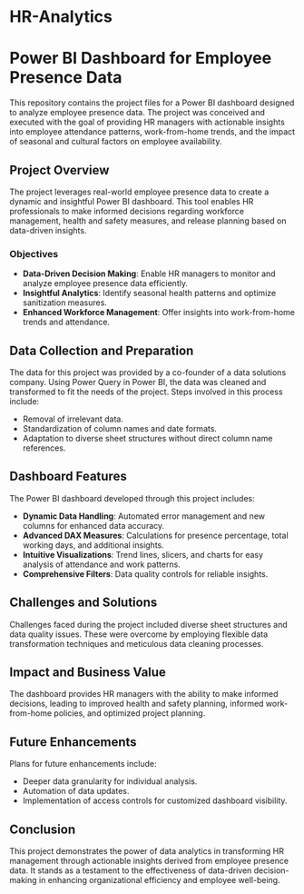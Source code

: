 # HR-Analytics
# Power BI Dashboard for Employee Presence Data

This repository contains the project files for a Power BI dashboard designed to analyze employee presence data. The project was conceived and executed with the goal of providing HR managers with actionable insights into employee attendance patterns, work-from-home trends, and the impact of seasonal and cultural factors on employee availability.

## Project Overview

The project leverages real-world employee presence data to create a dynamic and insightful Power BI dashboard. This tool enables HR professionals to make informed decisions regarding workforce management, health and safety measures, and release planning based on data-driven insights.

### Objectives

- **Data-Driven Decision Making**: Enable HR managers to monitor and analyze employee presence data efficiently.
- **Insightful Analytics**: Identify seasonal health patterns and optimize sanitization measures.
- **Enhanced Workforce Management**: Offer insights into work-from-home trends and attendance.

## Data Collection and Preparation

The data for this project was provided by a co-founder of a data solutions company. Using Power Query in Power BI, the data was cleaned and transformed to fit the needs of the project. Steps involved in this process include:

- Removal of irrelevant data.
- Standardization of column names and date formats.
- Adaptation to diverse sheet structures without direct column name references.

## Dashboard Features

The Power BI dashboard developed through this project includes:

- **Dynamic Data Handling**: Automated error management and new columns for enhanced data accuracy.
- **Advanced DAX Measures**: Calculations for presence percentage, total working days, and additional insights.
- **Intuitive Visualizations**: Trend lines, slicers, and charts for easy analysis of attendance and work patterns.
- **Comprehensive Filters**: Data quality controls for reliable insights.

## Challenges and Solutions

Challenges faced during the project included diverse sheet structures and data quality issues. These were overcome by employing flexible data transformation techniques and meticulous data cleaning processes.

## Impact and Business Value

The dashboard provides HR managers with the ability to make informed decisions, leading to improved health and safety planning, informed work-from-home policies, and optimized project planning.

## Future Enhancements

Plans for future enhancements include:

- Deeper data granularity for individual analysis.
- Automation of data updates.
- Implementation of access controls for customized dashboard visibility.

## Conclusion

This project demonstrates the power of data analytics in transforming HR management through actionable insights derived from employee presence data. It stands as a testament to the effectiveness of data-driven decision-making in enhancing organizational efficiency and employee well-being.

